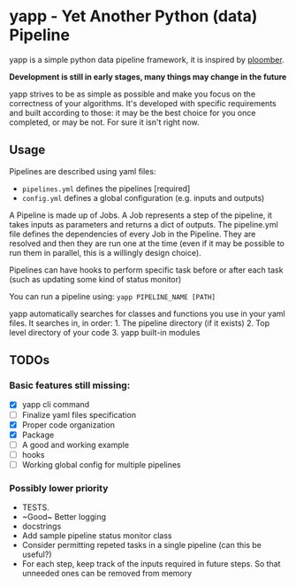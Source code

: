# yapp - Yet Another Python (data) Pipeline

yapp is a simple python data pipeline framework, it is inspired by [ploomber](https://github.com/ploomber/ploomber).

**Development is still in early stages, many things may change in the future**

yapp strives to be as simple as possible and make you focus on the correctness of your algorithms.
It's developed with specific requirements and built according to those: it may be the best choice for you once completed, or may be not.
For sure it isn't right now.

## Usage

Pipelines are described using yaml files:
 - `pipelines.yml` defines the pipelines [required]
 - `config.yml`		defines a global configuration (e.g. inputs and outputs)

A Pipeline is made up of Jobs.
A Job represents a step of the pipeline, it takes inputs as parameters and returns a dict of outputs.
The pipeline.yml file defines the dependencies of every Job in the Pipeline. They are resolved and
then they are run one at the time (even if it may be possible to run them in parallel, this is a
willingly design choice).

Pipelines can have hooks to perform specific task before or after each task (such as updating some
kind of status monitor)

You can run a pipeline using:
```yapp PIPELINE_NAME [PATH]```

yapp automatically searches for classes and functions you use in your yaml files.
It searches in, in order:
	1. The pipeline directory (if it exists)
	2. Top level directory of your code
	3. yapp built-in modules

## TODOs

### Basic features still missing:
 - [x] yapp cli command
 - [ ] Finalize yaml files specification
 - [x] Proper code organization
 - [x] Package
 - [ ] A good and working example
 - [ ] hooks
 - [ ] Working global config for multiple pipelines

### Possibly lower priority
 - TESTS.
 - ~Good~ Better logging
 - docstrings
 - Add sample pipeline status monitor class
 - Consider permitting repeted tasks in a single pipeline (can this be useful?)
 - For each step, keep track of the inputs required in future steps. So that unneeded ones can be
   removed from memory
